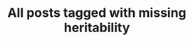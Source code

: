 ---
layout: tag
title: "All posts tagged with missing heritability"
permalink: /weblog/tags/missing-heritability/
taxonomy: missing heritability
---